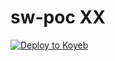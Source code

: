 # sw-poc XX

[![Deploy to Koyeb](https://www.koyeb.com/static/images/deploy/button.svg)](https://app.koyeb.com/deploy?type=git&repository=github.com/merliot/sw-poc&branch=main&name=swpoc)
